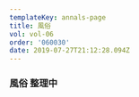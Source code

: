 ```yaml
---
templateKey: annals-page
title: 風俗
vol: vol-06
order: '060030'
date: 2019-07-27T21:12:28.094Z
---
```

### 風俗 整理中
